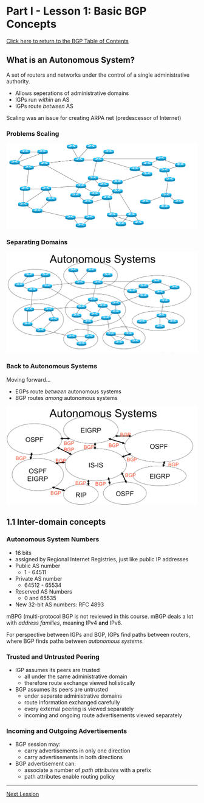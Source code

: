 # Part I - Lesson 1: Basic BGP Concepts

[Click here to return to the BGP Table of Contents](../README.md)

## What is an Autonomous System?

A set of routers and networks under the control of a single administrative authority.

* Allows seperations of administrative domains
* IGPs run _within_ an AS
* IGPs route _between_ AS

Scaling was an issue for creating ARPA net (predescessor of Internet)

### Problems Scaling

![Problems Scaling](../../../img/BGP-AS1.PNG)

### Separating Domains

![Domains Separated by Control](../../../img/BGP-AS2.PNG)

### Back to Autonomous Systems

Moving forward...

* EGPs route _between_ autonomous systems
* BGP routes _among_ autonomous systems

![Domains Exchaning Routes](../../../img/BGP-AS3.PNG)

## 1.1 Inter-domain concepts

### Autonomous System Numbers

* 16 bits
*  assigned by Regional Internet Registries, just like public IP addresses
* Public AS number
    + 1 - 64511
* Private AS number
    + 64512 - 65534
* Reserved AS Numbers
    + 0 and 65535
* New 32-bit AS numbers: RFC 4893

mBPG (multi-protocol BGP is not reviewed in this course. mBGP deals a lot with _address families_, meaning IPv4 __and__ IPv6.

For perspective between IGPs and BGP, IGPs find paths between routers, where BGP finds paths between _autonomous systems_.

### Trusted and Untrusted Peering

* IGP assumes its peers are trusted
    + all under the same administrative domain
    + therefore route exchange viewed holistically
* BGP assumes its peers are untrusted
    + under separate administrative domains
    + route information exchanged carefully
    + every external peering is viewed separately
    + incoming and ongoing route advertisements viewed separately

### Incoming and Outgoing Advertisements

* BGP session may:
    + carry advertisements in only one direction
    + carry advertisements in both directions
* BGP advertisement can:
    + associate a number of _path attributes_ with a prefix
    + path attributes enable routing policy

---

[Next Lession](./1.2.md)